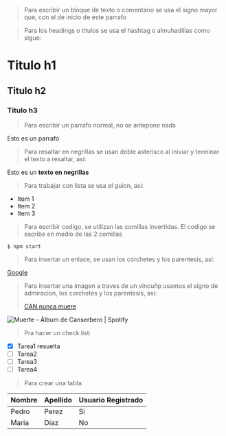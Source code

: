 

> Para escribir un bloque de texto o comentario se usa el signo mayor que, con el de inicio de este parrafo

> Para los headings o titulos se usa el hashtag o almuhadillas como sigue:

> 
# Titulo h1
## Titulo h2
### Titulo h3

> Para escribir un parrafo normal, no se antepone nada

Esto es un parrafo
> Para resaltar en negrillas se usan doble asterisco al iniviar y terminar el texto a resaltar, asi:

Esto es un **texto en negrillas**

> Para trabajar con lista se usa el guion, asi:

- Item 1
- Item 2
- Item 3

> Para escribir codigo, se utilizan las comillas invertidas. El codigo se escribe en medio de las 2 comillas

`$ npm start` 

> Para insertar un enlace, se usan los corchetes y los parentesis, asi:

[Google](https://google.com)

> Para insertar una imagen a traves de un vincuñp usamos el signo de admiracion, los corchetes y los parentesis, asi:
>
>  [CAN nunca muere](https://open.spotify.com/intl-es/album/27xqCLyTHom0wyjtw08K12)


![Muerte - Álbum de Canserbero | Spotify](https://i.scdn.co/image/ab67616d00001e02fd7bf6e660e2da01813c70f7)

> Pra hacer un check list:

- [x] Tarea1 resuelta
- [ ] Tarea2
- [ ] Tarea3
- [ ] Tarea4

> Para crear una tabla:

| Nombre | Apellido | Usuario Registrado |
| ---------- | ---------- | ---------- |
| Pedro | Perez | Si |
| Maria | Diaz | No |

